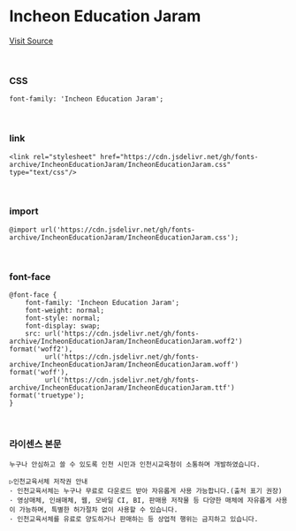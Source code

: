 # Incheon Education Jaram

[Visit Source](https://www.ice.go.kr/sub/info.do?page=0606&m=0606&s=ice)

&nbsp;

### CSS

```
font-family: 'Incheon Education Jaram';
```

&nbsp;

### link

```
<link rel="stylesheet" href="https://cdn.jsdelivr.net/gh/fonts-archive/IncheonEducationJaram/IncheonEducationJaram.css" type="text/css"/>
```

&nbsp;

### import

```
@import url('https://cdn.jsdelivr.net/gh/fonts-archive/IncheonEducationJaram/IncheonEducationJaram.css');
```

&nbsp;

### font-face

```
@font-face {
    font-family: 'Incheon Education Jaram';
    font-weight: normal;
    font-style: normal;
    font-display: swap;
    src: url('https://cdn.jsdelivr.net/gh/fonts-archive/IncheonEducationJaram/IncheonEducationJaram.woff2') format('woff2'),
         url('https://cdn.jsdelivr.net/gh/fonts-archive/IncheonEducationJaram/IncheonEducationJaram.woff') format('woff'),
         url('https://cdn.jsdelivr.net/gh/fonts-archive/IncheonEducationJaram/IncheonEducationJaram.ttf') format('truetype');
}
```

&nbsp;

### 라이센스 본문

```
누구나 안심하고 쓸 수 있도록 인천 시민과 인천시교육청이 소통하며 개발하였습니다. 
 
▷인천교육서체 저작권 안내 
· 인천교육서체는 누구나 무료로 다운로드 받아 자유롭게 사용 가능합니다.(출처 표기 권장) 
· 영상매체, 인쇄매체, 웹, 모바일 CI, BI, 판매용 저작물 등 다양한 매체에 자유롭게 사용이 가능하며, 특별한 허가절차 없이 사용할 수 있습니다. 
· 인천교육서체를 유료로 양도하거나 판매하는 등 상업적 행위는 금지하고 있습니다.
```
